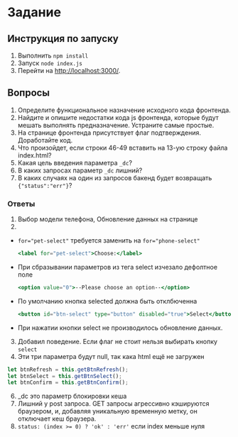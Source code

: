 # Задание

## Инструкция по запуску

1. Выполнить `npm install`
2. Запуск `node index.js`
3. Перейти на [http://localhost:3000/](http://localhost:3000/).

## Вопросы

1. Определите функциональное назначение исходного кода фронтенда.
2. Найдите и опишите недостатки кода js фронтенда, которые будут мешать выполнять предназначение. Устраните самые простые.
3. На странице фронтенда присутствует флаг подтверждения. Доработайте код.
4. Что произойдет, если строки 46-49 вставить на 13-ую строку файла index.html?
5. Какая цель введения параметра `_dc`?
6. В каких запросах параметр `_dc` лишний?
7. В каких случаях на один из запросов бакенд будет возвращать `{"status":"err"}`?

### Ответы
1. Выбор модели телефона, Обновление данных на странице
2. 
* `for="pet-select"` требуется заменить на `for="phone-select"`
  ```jsx
  <label for="pet-select">Choose:</label>
  ```
* При сбразывании параметров из тега select изчезало дефолтное поле
  ```jsx
  <option value="0">--Please choose an option--</option>
  ```
* По умолчанию кнопка selected должна быть отклбюченна  
  ```jsx
  <button id="btn-select" type="button" disabled="true">Select</button>
  ```
* При нажатии кнопки select не производилось обновление данных.

3. Добавил поведение. Если флаг не стоит нельзя выбирать кнопку `select`
4. Эти три параметра будут null, так кака html ещё не загружен
```jsx
let btnRefresh = this.getBtnRefresh();
let btnSelect = this.getBtnSelect();
let btnConfirm = this.getBtnConfirm();
```

6. _dc это параметр блокировки кеша
7. Лишний у post запроса. 
   GET запросы агрессивно кэшируются браузером, и, добавляя уникальную временную метку, он отключает кеш браузера.
8. `status: (index >= 0) ? 'ok' : 'err'` если index меньше нуля